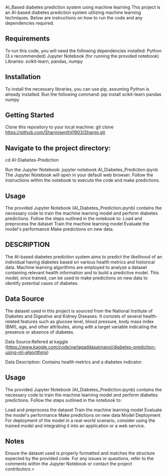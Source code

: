 AI_Based diabetes prediction system using machine learning
This project is an AI-based diabetes prediction system utilizing machine learning techniques. Below are instructions on how to run the code and any dependencies required.

## Requirements

To run this code, you will need the following dependencies installed:
Python (3.x recommended)
Jupyter Notebook (for running the provided notebook)
Libraries: scikit-learn, pandas, numpy

## Installation
To install the necessary libraries, you can use pip, assuming Python is already installed. Run the following command:
pip install scikit-learn pandas numpy

## Getting Started

Clone this repository to your local machine:
git clone <https://github.com/Sharmisenthil1903/Sharmi.git>

## Navigate to the project directory:
cd AI-Diabetes-Prediction

Run the Jupyter Notebook:
jupyter notebook AI_Diabetes_Prediction.ipynb
The Jupyter Notebook will open in your default web browser. Follow the instructions within the notebook to execute the code and make predictions.

## Usage
The provided Jupyter Notebook (AI_Diabetes_Prediction.ipynb) contains the necessary code to train the machine learning model and perform diabetes predictions. Follow the steps outlined in the notebook to:
Load and preprocess the dataset
Train the machine learning model
Evaluate the model's performance
Make predictions on new data.

## DESCRIPTION 
The AI-based diabetes prediction system aims to predict the likelihood of an individual having diabetes based on various health metrics and historical data. Machine learning algorithms are employed to analyze a dataset containing relevant health information and to build a predictive model. This model, once trained, can be used to make predictions on new data to identify potential cases of diabetes.

## Data Source
The dataset used in this project is sourced from the National Institute of Diabetes and Digestive and Kidney Diseases. It consists of several health-related features such as glucose level, blood pressure, body mass index (BMI), age, and other attributes, along with a target variable indicating the presence or absence of diabetes.

Data Source:Refered at kaggle (https://www.kaggle.com/code/yarlagaddasaimanoj/diabetes-prediction-using-ml-algorithms)

Data Description: Contains health metrics and a diabetes indicator.

## Usage
The provided Jupyter Notebook (AI_Diabetes_Prediction.ipynb) contains the necessary code to train the machine learning model and perform diabetes predictions. Follow the steps outlined in the notebook to:

Load and preprocess the dataset
Train the machine learning model
Evaluate the model's performance
Make predictions on new data
Model Deployment
For deployment of the model in a real-world scenario, consider using the trained model and integrating it into an application or a web service.

## Notes
Ensure the dataset used is properly formatted and matches the structure expected by the provided code.
For any issues or questions, refer to the comments within the Jupyter Notebook or contact the project contributors.>
